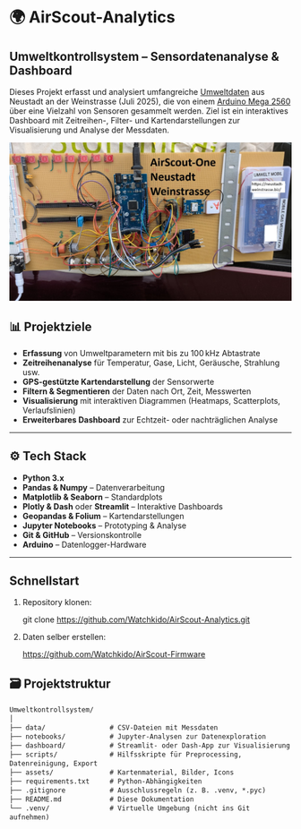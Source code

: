 # 🌍 AirScout-Analytics

## Umweltkontrollsystem – Sensordatenanalyse & Dashboard

Dieses Projekt erfasst und analysiert umfangreiche [Umweltdaten](https://www.kaggle.com/datasets/avitarus/hyperlocal-urban-environmental-monitoring-dataset) aus Neustadt an der Weinstrasse (Juli 2025), die von einem [Arduino Mega 2560](https://github.com/Watchkido/AirScout-Firmware) über eine Vielzahl von Sensoren gesammelt werden. Ziel ist ein interaktives Dashboard mit Zeitreihen-, Filter- und Kartendarstellungen zur Visualisierung und Analyse der Messdaten.

![AirScout-One](img/airscoutone.jpg)

## 📊 Projektziele

- **Erfassung** von Umweltparametern mit bis zu 100 kHz Abtastrate
- **Zeitreihenanalyse** für Temperatur, Gase, Licht, Geräusche, Strahlung usw.
- **GPS-gestützte Kartendarstellung** der Sensorwerte
- **Filtern & Segmentieren** der Daten nach Ort, Zeit, Messwerten
- **Visualisierung** mit interaktiven Diagrammen (Heatmaps, Scatterplots, Verlaufslinien)
- **Erweiterbares Dashboard** zur Echtzeit- oder nachträglichen Analyse

---

## ⚙️ Tech Stack

- **Python 3.x**
- **Pandas & Numpy** – Datenverarbeitung
- **Matplotlib & Seaborn** – Standardplots
- **Plotly & Dash** oder **Streamlit** – Interaktive Dashboards
- **Geopandas & Folium** – Kartendarstellungen
- **Jupyter Notebooks** – Prototyping & Analyse
- **Git & GitHub** – Versionskontrolle
- **Arduino** – Datenlogger-Hardware

---

## Schnellstart

1. Repository klonen:

   git clone https://github.com/Watchkido/AirScout-Analytics.git

2. Daten selber erstellen:

   https://github.com/Watchkido/AirScout-Firmware

## 🗃 Projektstruktur

```plaintext
Umweltkontrollsystem/
│
├── data/                # CSV-Dateien mit Messdaten
├── notebooks/           # Jupyter-Analysen zur Datenexploration
├── dashboard/           # Streamlit- oder Dash-App zur Visualisierung
├── scripts/             # Hilfsskripte für Preprocessing, Datenreinigung, Export
├── assets/              # Kartenmaterial, Bilder, Icons
├── requirements.txt     # Python-Abhängigkeiten
├── .gitignore           # Ausschlussregeln (z. B. .venv, *.pyc)
├── README.md            # Diese Dokumentation
└── .venv/               # Virtuelle Umgebung (nicht ins Git aufnehmen)


```
